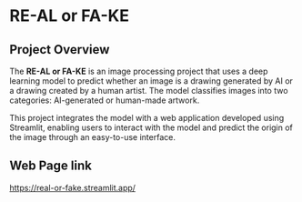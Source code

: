 # RE-AL or FA-KE
## Project Overview
The **RE-AL or FA-KE** is an image processing project that uses a deep learning model to predict whether an image is a drawing generated by AI or a drawing created by a human artist. The model classifies images into two categories: AI-generated or human-made artwork.

This project integrates the model with a web application developed using Streamlit, enabling users to interact with the model and predict the origin of the image through an easy-to-use interface.

## Web Page link
https://real-or-fake.streamlit.app/


